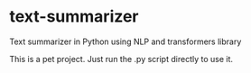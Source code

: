 # text-summarizer
Text summarizer in Python using NLP and transformers library

This is a pet project.
Just run the .py script directly to use it.
